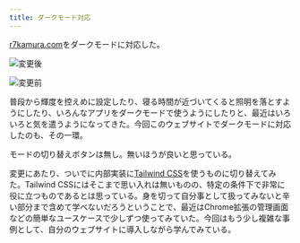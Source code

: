 ```yaml
---
title: ダークモード対応
---
```

[r7kamura.com](https://r7kamura.com/)をダークモードに対応した。

![](https://lh4.googleusercontent.com/XZHnfRp2Cr3adEOGUyTrTUfHgJH-WNNEyOx8NwCZHBPnnt9rj39a94vCz3EIzjjbWxoFqwW1T8e0Z9vqQsEuvLQK8B4v1yM8ftuU95UBjJ0bx4kat71jjf8KChQRV4ZAWTsiwLZpR7SGIYkoKeRh-pqIAUlsYuNT83LYIQkSvl6B8OLwJ2um1nXM "変更後")

![](https://lh3.googleusercontent.com/JYEIWeKHtqti2-WW2CduNrdImy-lUVxorG_pwnJD7AcZUGmnEG3q-BHIe1LPJgAwbW0lXibIE4fD_2WxxJsR0FkSlAJppGjJ4Lx2a24bSG4D3yIHgAfmeBdE2pGPpIFVSzbgCadBmbzWjjxosLUMRzU2vppiGwGzcnk8QWEy-hI8noO7USFoOvjn "変更前")

普段から輝度を控えめに設定したり、寝る時間が近づいてくると照明を落とすようにしたり、いろんなアプリをダークモードで使うようにしたりと、最近はいろいろと気を遣うようになってきた。今回このウェブサイトでダークモードに対応したのも、その一環。

モードの切り替えボタンは無し。無いほうが良いと思っている。

変更にあたり、ついでに内部実装に[Tailwind CSS](https://tailwindcss.com/)を使うものに切り替えてみた。Tailwind CSSにはそこまで思い入れは無いものの、特定の条件下で非常に役に立つものであるとは思っている。身を切って自分事として扱ってみないと辛い部分まで含めて学べないだろうということで、最近はChrome拡張の管理画面などの簡単なユースケースで少しずつ使ってみていた。今回はもう少し複雑な事例として、自分のウェブサイトに導入しながら学んでみている。
